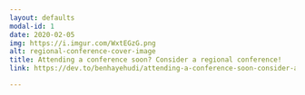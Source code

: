 ```yaml
---
layout: defaults
modal-id: 1
date: 2020-02-05
img: https://i.imgur.com/WxtEGzG.png 
alt: regional-conference-cover-image
title: Attending a conference soon? Consider a regional conference!
link: https://dev.to/benhayehudi/attending-a-conference-soon-consider-a-regional-conference-106h

---
```

